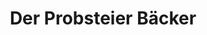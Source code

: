 ---
title: "Der Probsteier Bäcker"
url: /schoenberg-holstein/der-probsteier-baecker/
shop: Bäckerei
---